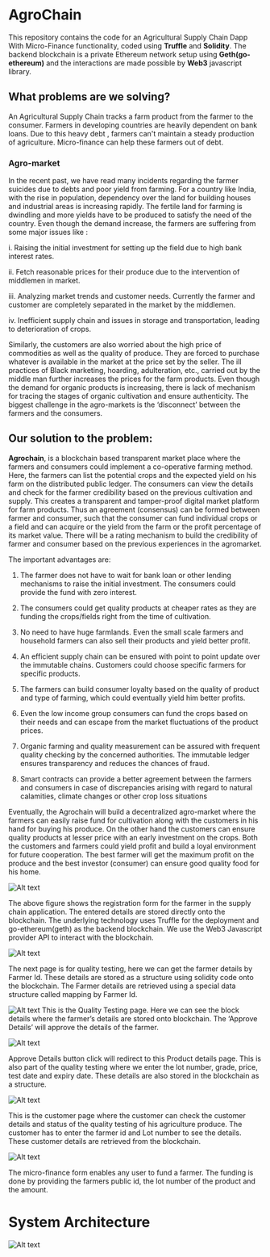 # AgroChain

This repository contains the code for an Agricultural Supply Chain Dapp With Micro-Finance functionality, coded using **Truffle** and **Solidity**. The backend blockchain is a private Ethereum network setup using **Geth(go-ethereum)** and the interactions are made possible by **Web3** javascript library.

## What problems are we solving?

An Agricultural Supply Chain tracks a farm product from the farmer to the consumer. Farmers in developing countries are heavily dependent on bank loans. Due to this heavy debt , farmers can't maintain a steady production of agriculture. Micro-finance can help these farmers out of debt.

### Agro-market

In the recent past, we have read many incidents regarding the farmer suicides due to debts and poor yield from farming. For a country like India, with the rise in population, dependency over the land for building houses and industrial areas is increasing rapidly. The fertile land for farming is dwindling and more yields have to be produced to satisfy the need of the country. Even though the demand increase, the farmers are suffering from some major issues like : 

i.	Raising the initial investment for setting up the field due to high bank interest rates.

ii.	Fetch reasonable prices for their produce due to the intervention of middlemen in market.

iii.	Analyzing market trends and customer needs. Currently the farmer and customer are completely separated in the market by the middlemen.

iv.	Inefficient supply chain and issues in storage and transportation, leading to deterioration of crops.

Similarly, the customers are also worried about the high price of commodities as well as the quality of produce. They are forced to purchase whatever is available in the market at the price set by the seller. The ill practices of Black marketing, hoarding, adulteration, etc., carried out by the middle man further increases the prices for the farm products. Even though the demand for organic products is increasing, there is lack of mechanism for tracing the stages of organic cultivation and ensure authenticity.
The biggest challenge in the agro-markets is the ‘disconnect’ between the farmers and the consumers.


## Our solution to the problem:

**Agrochain**, is a  blockchain based transparent market place where the farmers and consumers could implement a co-operative farming method. Here, the farmers can list the potential crops and the expected yield on his farm on the distributed public ledger. The consumers can view the details and check for the farmer credibility based on the previous cultivation and supply. This creates a transparent and tamper-proof digital market platform for farm products. Thus an agreement (consensus) can be formed between farmer and consumer, such that the consumer can fund individual crops or a field and can acquire or the yield from the farm or the profit percentage of its market value. There will be a rating mechanism to build the credibility of farmer and consumer based on the previous experiences in the agromarket.

The important advantages are:

1.	The farmer does not have to wait for bank loan or other lending mechanisms to raise the initial investment. The consumers could provide the fund with zero interest.

2.	The consumers could get quality products at cheaper rates as they are funding the crops/fields right from the time of cultivation. 

3.	No need to have huge farmlands. Even the small scale farmers and household farmers can also sell their products and yield better profit.

4.	An efficient supply chain can be ensured with point to point update over the immutable chains. Customers could choose specific farmers for specific products.

5.	The farmers can build consumer loyalty based on the quality of product and type of farming, which could eventually yield him better profits.

6.	Even the low income group consumers can fund the crops based on their needs and can escape from the market fluctuations of the product prices.

7.	Organic farming and quality measurement can be assured with frequent quality checking by the concerned authorities. The immutable ledger ensures transparency and reduces the chances of fraud.

8.	Smart contracts can provide a better agreement between the farmers and consumers in case of discrepancies arising with regard to natural calamities, climate changes or other crop loss situations

Eventually, the Agrochain will build a decentralized agro-market where the farmers can easily raise fund for cultivation along with the customers in his hand for buying his produce. On the other hand the customers can ensure quality products at lesser price with an early investment on the crops. Both the customers and farmers could yield profit and build a loyal environment for future cooperation. The best farmer will get the maximum profit on the produce and the best investor (consumer) can ensure good quality food for his home.


![Alt text](https://github.com/nikhilvc1990/AgriChain/blob/master/screenshots/Farmer%20Registration%20Page.PNG?raw=true "Farmer Registration")

The above figure shows the registration form for the farmer in the supply chain application. The entered details are stored directly onto the blockchain. The underlying technology uses Truffle for the deployment and go-ethereum(geth) as the backend blockchain. We use the Web3 Javascript provider API to interact with the blockchain.

![Alt text](https://github.com/nikhilvc1990/AgriChain/blob/master/screenshots/Quality.PNG?raw=true "Farmer Registration")

The next page is for quality testing, here we can get the farmer details by Farmer Id. These details are stored as a structure using solidity code onto the blockchain. The Farmer details are retrieved using a special data structure called mapping by Farmer Id. 

![Alt text](https://github.com/nikhilvc1990/AgriChain/blob/master/screenshots/View%20Blocks.PNG?raw=true "Quality Testing")
This is the Quality Testing page.
Here we can see the block details where the farmer’s details are stored onto blockchain. The ‘Approve Details’ will approve the details of the farmer.

![Alt text](https://github.com/nikhilvc1990/AgriChain/blob/master/screenshots/QualityTestingProduct.PNG?raw=true "Product Testing")

Approve Details button click will redirect to this Product details page. This is also part of the quality testing where we enter the lot number, grade, price, test date and expiry date. These details are also stored in the blockchain as a structure.

![Alt text](https://github.com/nikhilvc1990/AgriChain/blob/master/screenshots/CustomerDetails.PNG?raw=true "Customer Details")

This is the customer page where the customer can check the customer details and status of the quality testing of his agriculture produce. The customer has to enter the farmer id and Lot number to see the details. These customer details are retrieved from the blockchain.

![Alt text](https://github.com/nikhilvc1990/AgriChain/blob/master/screenshots/Micro-Finance.PNG?raw=true "Micro-Finance")

The micro-finance form enables any user to fund a farmer. The funding is done by providing the farmers public id, the lot number of the product and the amount.

# System Architecture


![Alt text](https://github.com/nikhilvc1990/AgriChain/blob/master/screenshots/AgriChain.jpg?raw=true "Flow Chart")

